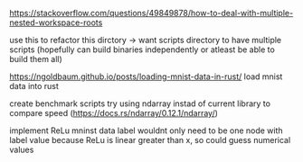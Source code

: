 https://stackoverflow.com/questions/49849878/how-to-deal-with-multiple-nested-workspace-roots

use this to refactor this dirctory
-> want scripts directory to have multiple scripts (hopefully can build binaries independently or atleast be able to build them all)

https://ngoldbaum.github.io/posts/loading-mnist-data-in-rust/
load mnist data into rust

create benchmark scripts 
try using ndarray instad of current library to compare speed (https://docs.rs/ndarray/0.12.1/ndarray/)

implement ReLu
    mninst data label wouldnt only need to be one node with label value
    because ReLu is linear greater than x, so could guess numerical values